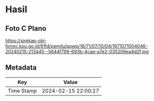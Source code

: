 # Hasil

## Foto C Plano

https://sirekap-obj-formc.kpu.go.id/91fd/pemilu/ppwp/16/71/07/10/04/1671071004046-20240215-213445--5644f799-693b-4cae-a7e2-035209ea4d2f.jpg


## Metadata

| Key        | Value               |
| ---------- | ------------------- |
| Time Stamp | 2024-02-15 22:00:27 |



